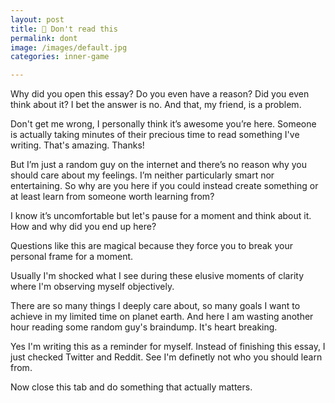 ```yaml
---
layout: post
title: 🧠 Don't read this
permalink: dont
image: /images/default.jpg
categories: inner-game

---
```





Why did you open this essay? Do you even have a reason? Did you even think about it? I bet the answer is no. And that, my friend, is a problem.

Don't get me wrong, I personally think it’s awesome you’re here. Someone is actually taking minutes of their precious time to read something I've writing. That's amazing. Thanks!

But I’m just a random guy on the internet and there’s no reason why you should care about my feelings. I’m neither particularly smart nor entertaining. So why are you here if you could instead create something or at least learn from someone worth learning from?

I know it’s uncomfortable but let's pause for a moment and think about it. How and why did you end up here? 

Questions like this are magical because they force you to break your personal frame for a moment. 

Usually I'm shocked what I see during these elusive moments of clarity where I'm observing myself objectively.

There are so many things I deeply care about, so many goals I want to achieve in my limited time on planet earth. And here I am wasting another hour reading some random guy's braindump. It's heart breaking. 

Yes I'm writing this as a reminder for myself. Instead of finishing this essay, I just checked Twitter and Reddit. See I'm definetly not who you should learn from. 

Now close this tab and do something that actually matters.